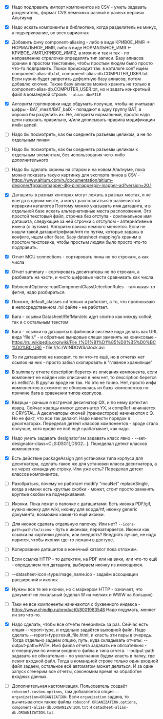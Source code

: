  - [X] Надо подправить импорт компонентов из CSV - уметь задавать разделитель, формат CVS немножко разный в разных версиях Альтиума
 - [X] Надо искать компоненты в библиотеке, когда разделитель не минус, а подчеркивание, во всех вариантах
 - [X] Добавить фичу component-aliasing - либо в виде КРИВОЕ_ИМЯ -> НОРМАЛЬНОЕ_ИМЯ, либо в виде НОРМАЛЬНОЕ_ИМЯ <- КРИВОЕ_ИМЯ1,КРИВОЕ_ИМЯ2, 
       а можно и так и так - по направлению стрелочки определять тип записи.
       Базу алиасов храним в простом текстовике, чтобы простым людям было просто что-то подправить.
       Поиск происходит так: в каталоге conf ищем component-alias-db.txt, component-alias-db.COMPUTER_USER.txt. 
       Если нужно будет запретить дефолтную базу алиасов, потом добавлю ключик.
       Также базу алиасов можно хранить не только в component-alias-db.COMPUTER_USER.txt, но и задать конкретный файл в командной строке: `--alias-db=FILE`
 - [X] Алгоритм группировки надо обдумать получше, чтобы не учитывал цифры - BAT_mesX/BAT_balX - попадают в одну группу BAT, а хорошо бы разделить их.
       Не, алгоритм нормальный, просто надо цепи называть правильно, и/или дописывать правила модификации имён цепей.
 - [ ] Надо бы посмотреть, как бы соединять разъемы целиком, а не по отдельным пинам
 - [ ] Надо бы посмотреть, как бы соединять разъемы целиком к отдельным элементам, без использования чего-либо дополнительного
 - [ ] Надо бы сделать скрины на старом и на новом Альтиуме, пока можно показать такую картинку для экспорта пинов в CSV - 
       https://www.altium.com/ru/documentation/altium-designer/fpgapinmapper-dlg-pinmapperpin-mapper-ad?version=20.1
 - [X] Даташиты в разных конторах могут лежать в разных местах, и не всегда в одном месте, а могут располагаться в развесистой иерархии каталогов
       Поэтому можно указывать имя даташита, и в отдельной базе искать альтернативные места расположения.
       Это простой текстовый файл, строчка без отступа - оригинальное имя даташита, следующие за ней строчки с отступом - алтернативные имена (с путями).
       Алгоритм поиска немного меняется. Если не нашли такой даташит/рефман/итп по путям, которые заданы в конфиге, ищем alter базе.
       Базу datasheet-mapping'а храним в простом текстовике, чтобы простым людям было просто что-то подправить.
 - [X] Отчет MCU connections - сортировать пины не по строкам, а как числа
 - [X] Отчет summary - сортировать десигнаторы не по строкам, а разбивать на части, и чисто цифровые части сравнивать как числа.
 - [X] RoboconfOptions::readComponentClassDetectionRules - там какая-то фигня, надо разбираться.
 - [X] Похоже, default_classes.rul только и работает, а то, что прописываю в непосредственном .rul файле - не работает.
 - [X] Бага - ссылки Datasheet/RefMan/etc идут слитно как между собой, так и с остальным текстом
 - [X] Бага - ссылки на даташиты в файловой системе надо делать как URL вида 'file://' - и обратные вындовые слеши заменять на юниксовые - 
       https://ru.wikipedia.org/wiki/File_(%D1%81%D1%85%D0%B5%D0%BC%D0%B0_URI) - file:///c:/WINDOWS/clock.avi
 - [X] То ли даташитов не находит, то ли что-то ещё, но в отчетах нет ссылок на них - просто забыл скопировать в "главное хранилище"
 - [X] В summary отчете description берется из описания компонента, если компонент не найден или описания в нем нет, то description берется из netlist'а. 
       В других вроде не так. Но это не точно. Нет, просто инфа компонентов в схемоте не обновлялась из базы компонентов по причине бага в сравнении типов корпусов.
 - [X] Кварцы - раньше я встречал десигнатор QX, и по нему детектил кварц. Сейчас кварцы имеют десигнатор YX, и compRef начинается с CRYSTAL. 
       А десигнаторы ключей (транзисторов) начинаются с Q. Но не факт, что все так делают. Надо навести порядок в десигнаторах.
       Переделал детект классов компонентов - вроде стало получше, хотя вроде не всё ещё срабатывает, как надо.
 - [X] Надо уметь задавать designator'ам задавать класс явно - --set-designator-class=CLS:DSG1[,DSG2...]. Переделал детект классов компонентов
 - [X] Есть действие packageAssign для установки типа корпуса для десигнатора, сделать такое же для установки класса десигнатора, а не через 
       командную строку. Или уже есть? Переделал детект классов компонентов.
 - [ ] Разобраться, почему не работает modify "mcuNet" replaceSingle, когда в имени есть круглые скобки - может, 
       стоит просто заменять круглые скобки на подчеркивания.
 - [ ] Иконки. Пока лежат в папочке с даташитами. Есть иконка PDF/gif, нужно иконку для wiki, иконку для ворда/rtf, 
       иконку generic документа, возможно какие-то ещё иконки.
 - [ ] Для иконок сделать отдельную папочку. Или нет?
       `--icons-path=path/to/icons` - путь к иконкам, перезатирается. Иконки как ссылки на картинки делать, или внедрять? 
       Внедрять лучше, не надо парится, чтобы иконки где-то лежали в доступе.
 - [ ] Копирование даташитов в конечный каталог пока отложим.
 - [ ] Если ссылка HTTP - то детектим, на PDF или на вики, или что-то ещё - определяем тип даташита, выбираем иконку из имеющихся.
 - [ ] --datasheet-icon=type:image_name.ico - задаём ассоциации расширений и иконок
 - [X] Нужны все те же иконки, но с маркером HTTP - означает, что документ не локальный (сделал W на мелких и WWW на больших)
 - [ ] Таки не все компоненты начинаются с буквенного индекса - https://www.chipdip.ru/product0/8001983548
       Надо подумать, меняет ли это что-то.
 - [X] Надо сделать, чтобы все отчеты генерились за раз. Сейчас есть опция --report=type, и отдельно задаётся выходной файл. 
       Надо сделать --report=type:result_file.html, и класть эти пары в очередь.
       Тогда отдельно задаём опцию, путь, куда складывать отчеты: --output-path=PATH. Имя файла отчета задавать не обязательно - 
       сгенерируем по имени входного файла и типа отчета.
       --output-path задавать не обязательно - по умолчанию будем класть в папку, где лежит входной файл.
       Тогда в командной строке только один входной файл задаем, остальное всё автоматом может делаться. И за один запуск сгенерим 
       все отчеты, сэкономим время на обработке входных данных.
 - [ ] Дополнительная кастомизация. Пользователь создаёт `roboconf.custom.options`, там добавляется опция `--organization=ORGANIZATION`.
       Если `organization` задана, то вычитываются также файлы `roboconf.ORGANIZATION.options`, `component-alias-db.ORGANIZATION.txt` и 
      `datasheet-alias-db.ORGANIZATION.txt`.



